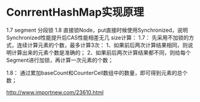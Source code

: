 # ConrrentHashMap实现原理
1.7 segment 分段锁
1.8 直接锁Node，put直接时候使用Synchronized，说明Synchronized性能提升后CAS性能相差无几
size计算：
1.7：
先采用不加锁的方式，连续计算元素的个数，最多计算3次：
1、如果前后两次计算结果相同，则说明计算出来的元素个数是准确的；
2、如果前后两次计算结果都不同，则给每个Segment进行加锁，再计算一次元素的个数；

1.8：
通过累加baseCount和CounterCell数组中的数量，即可得到元素的总个数；


http://www.importnew.com/23610.html
